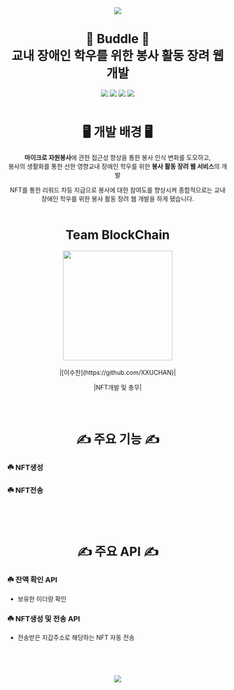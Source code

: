 <div align="center">

<img src="https://capsule-render.vercel.app/api?type=waving&color=9FC700&height=150&section=header" />

# 🌿 Buddle 🌿 </br> 교내 장애인 학우를 위한 봉사 활동 장려 웹 개발  
<img src="https://img.shields.io/badge/springboot-6DB33F?style=for-the-badge&logo=springboot&logoColor=white"/>
<img src="https://img.shields.io/badge/solidity-007ACC?style=for-the-badge&logo=solidity&logoColor=white"/>
<img src="https://img.shields.io/badge/IntelliJ%20IDEA%20CE-0000CD?style=for-the-badge&logo=intellijidea&logoColor=white"/>
<img src="https://img.shields.io/badge/Ethereum-007ACC?style=for-the-badge&logo=ethereum&logoColor=white"/>
<br/><br/>

# 🖥️ 개발 배경 🖥️
**마이크로 자원봉사**에 관한 접근성 향상을 통한 봉사 인식 변화를 도모하고, <br/>
봉사의 생활화를 통한 선한 영향교내 장애인 학우를 위한 **봉사 활동 장려 웹 서비스**의 개발

NFT를 통한 리워드 차등 지급으로 봉사에 대한 참여도를 향상시켜 종합적으로는 교내 장애인 학우를 위한 봉사 활동 장려 웹 개발을 하게 됐습니다.<br/><br/>

# Team BlockChain
<img width="250px" src="https://avatars.githubusercontent.com/u/141641630?s=400&u=b94b2dd8aa16729e8fd0ccce1567e2588cb9eb0d&v=4"/>
<br/><br/>
|[이수찬](https://github.com/XXUCHAN)|

|NFT개발 및 총무|
</div>
<br/><br/>

<div align="center">
  
# ✍️ 주요 기능 ✍️
</div>

### ☘️ NFT생성

### ☘️ NFT전송


## 
<br/><br/>

<div align="center">

# ✍️ 주요 API ✍️
</div>

### ☘️ 잔액 확인 API
- 보유한 이더량 확인
### ☘️ NFT생성 및 전송 API
- 전송받은 지갑주소로 해당하는 NFT 자동 전송
## 
<br/><br/>

<div align="center">
  


<div align="center">

<img src="https://capsule-render.vercel.app/api?type=waving&color=9FC700&height=150&section=footer" />
